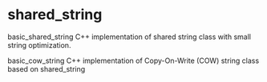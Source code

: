 # shared_string

basic_shared_string
C++ implementation of shared string class with small string optimization. 

basic_cow_string
C++ implementation of Copy-On-Write (COW) string class based on shared_string 
